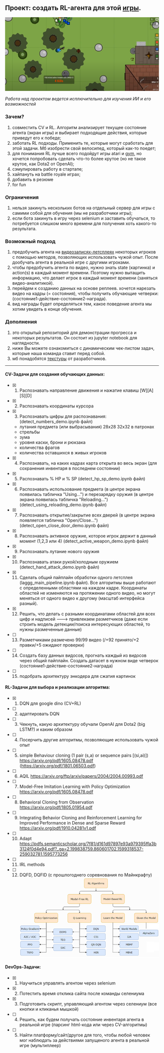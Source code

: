 ## Проект: создать RL-агента для этой [игры](https://surviv.io/).

![Image of Yaktocat](for_preview.png)

*Работа над проектом ведется исплючительно для изучения ИИ и его возможностей*

### Зачем?
1) совместить CV и RL. Алгоритм анализирует текущее состояние агента (экран игры) и выбирает подходящие действия, которые приведут его к победе;
2) заботать RL подходы. Применить те, которые могут сработать для этой задачи. Мб изобрести свой велосипед, который как-то поедет;
3) для понимания RL лучше всего подойдут игры atari и [gym](https://gym.openai.com/), но хочется попробовать сделать что-то более крутое (но не такое крутое, как Dota2 от OpenAI);
4) сэмулировать работу в стартапе;
5) хайпануть на battle royale играх;
6) добавить в резюме
7) for fun

### Ограничения
1) нельзя закинуть нескольких ботов на отдельный сервер для игры с самими собой для обучения (мы не разработчики игры);
2) если бота закинуть в игру через selenium и заставить обучаться, то потребуется слишком много времени для получения хоть какого-то результата.

### Возможный подход
1) предобучить агента на [видеозаписях-летсплеях](https://www.youtube.com/watch?v=ERDmPJ_0QJc&t=) некоторых игроков с помощью методов, позволяющих использовать чужой опыт. После дообучать агента в реальной игре с другими игроками.
2) чтобы предобучить агента по видео, нужно знать state (картинка) и action(s) в каждый момент времени. Поэтому нужно вытащить информацию, что делает игрок в каждый момент времени (заняться видео-аналитикой).
3) перейдем к созданию данных на основе реплеев. хочется нарезать видео на кадры (= состояния), чтобы получить обучающие четверки: (состояние1-действие-состояние2-награда).
4) вид награды будет определяться тем, какое поведение агента мы хотим увидеть в конце обучения.

### Дополнения
1) это открытый репозиторий для демонстрации прогресса и некоторых результатов. Он состоит из jupyter notebook для наглядности.
2) ниже Вы можете ознакомиться с динамическим чек-листом задач, которые наша команда ставит перед собой.
3) мб понадобятся [текстуры](https://drive.google.com/drive/folders/1qhaDdNCsisBu_7gvMNmyn_zkG4kyAZix) от разработчиков.
______________________________________________________________________________

#### CV-Задачи для создания обучающих данных:
- [x] 1)  Распознавать направление движения и нажатие клавиш [W][A][S][D]
- [x] 2)  Распознавать координаты курсора
- [x] 3)	Распознавать цифры для распознавания: (detect_numbers_demo.ipynb файл)
  - лутания предмета (или выбрасывания) 28x28 32x32 в патронах
  - стрельбы
  - зума
  - уровня каски, брони и рюкзака
  - количества фрагов
  - количества оставшихся в живых игроков
- [x] 4) Распознавать, на каких кадрах карта открыта во весь экран (для сохранения инвентаря в последнем состоянии)
- [x] 5) Распознавать % HP и % SP (detect_hp_sp_demo.ipynb файл)
- [x] 6) Распознавать использование предмета (в центре экрана появилась табличка "Using...") и перезарядку оружия (в центре экрана появилась табличка "Reloading...") (detect_using_reloading_demo.ipynb файл)
- [x] 7) Распознавать открытие/закрытие всех дверей (в центре экрана появляется табличка "Open/Close...") (detect_open_close_door_demo.ipynb файл)
- [x] 8) Распознавать активное оружие, которое игрок держит в данный момент (1,2,3 или 4) (detect_active_weapon_demo.ipynb файл)
- [x] 9) Распознавать лутание нового оружия 
- [x] 10) Распознавать атаки рукой/холодным оружием (detect_hand_attack_demo.ipynb файл)
- [x] 11)	Сделать общий пайплайн обработки одного летсплея (laggg_main_pipeline.ipynb файл). Все алгоритмы выше работают с определенными областями на каждом кадре. Координаты областей не изменяются на протяжении одного видео, но могут меняться от одного видео к другому (масштаб интерфейса разный).
- [x] 12) Решить, что делать с разными координатами областей для всех цифр и надписей ---> привлекаем разметчиков (даже если строить модель детекции/поиска интересующих областей, то нужны размеченные данные)
- [ ] 13) Разметчиками размечено 99/99 видео (/+92 принято/+2 правки/+5 ожидают проверки)
- [ ] 14)	Создать базу данных видосов, прогнать каждый из видосов через общий пайплайн. Создать датасет в нужном виде четверок (состояние1-действие-состояние2-награда)
- [ ] 15) подобрать архитектуру энкодера для сжатия картинок

#### RL-Задачи для выбора и реализации алгоритма:
- [x] 1) DQN для google dino (CV+RL)
- [ ] 2) адаптировать DQN
- [ ] 3) Чекнуть, какую архитектуру обучали OpenAI для Dota2 (big LSTM?) и каким образом
- [ ] 4) Посерчить другие алгоритмы, позволяющие использовать чужой опыт
- [ ] 5) simple Behaviour cloning (1 pair (s,a) or sequence pairs [(si,ai)]) https://arxiv.org/pdf/1605.08478.pdf (https://arxiv.org/pdf/1801.06503.pdf)
- [ ] 6) AQIL https://arxiv.org/ftp/arxiv/papers/2004/2004.00993.pdf
- [ ] 7) Model-Free Imitation Learning with Policy Optimization https://arxiv.org/pdf/1605.08478.pdf
- [ ] 8) Behavioral Cloning from Observation https://arxiv.org/pdf/1805.01954.pdf
- [ ] 9) Integrating Behavior Cloning and Reinforcement Learning for Improved Performance in Dense and Sparse Reward https://arxiv.org/pdf/1910.04281v1.pdf
- [ ] 10) Adapt https://pdfs.semanticscholar.org/7f81/d161d97897e93a979395ffa3b3124f0d4e94.pdf?_ga=2.199838759.860601702.1599318537-259032781.1595773256
- [ ] 11) IRL methods
- [ ] 12) DQFD, DQFID (с прошлогоднего соревнования по Майнкрафту)
![Image of Yaktocat](rl.png)

#### DevOps-Задачи:
- [x] 1) Научиться управлять агентом через selenium
- [x] 2) Потестить время отклика сайта после команды селениума
- [x] 3) Подготовить скрипт, управляющий агентом через селениум (все кнопки и кликанья мышкой)
- [ ] 4) Решить, как будем получать состояние инвентаря агента в реальной игре (парсинг html-кода или через CV-алгоритмы)
- [ ] 5) Найти платформу/сайт/другое для того, чтобы любой человек мог наблюдать за действиями запущеного агента в реальной игре (мультиплеер)
